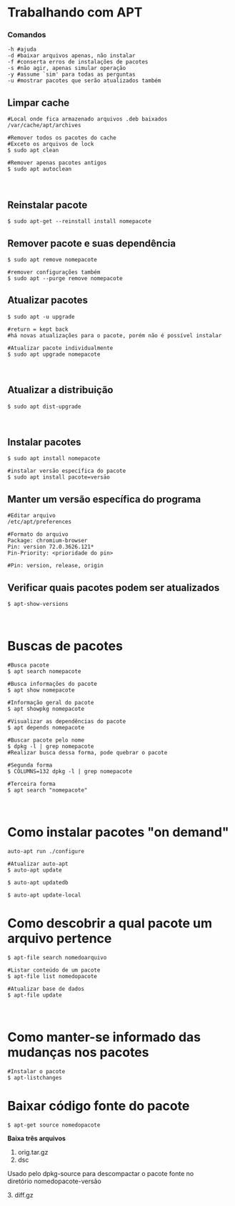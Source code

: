 # Trabalhando com APT

### Comandos
```
-h #ajuda 
-d #baixar arquivos apenas, não instalar 
-f #conserta erros de instalações de pacotes 
-s #não agir, apenas simular operação 
-y #assume `sim' para todas as perguntas 
-u #mostrar pacotes que serão atualizados também
``` 

## Limpar cache
```
#Local onde fica armazenado arquivos .deb baixados
/var/cache/apt/archives

#Remover todos os pacotes do cache
#Exceto os arquivos de lock
$ sudo apt clean

#Remover apenas pacotes antigos
$ sudo apt autoclean
```
&nbsp;

## Reinstalar pacote
```
$ sudo apt-get --reinstall install nomepacote
```

## Remover pacote e suas dependência
```
$ sudo apt remove nomepacote 

#remover configurações também
$ sudo apt --purge remove nomepacote
```

## Atualizar pacotes
```
$ sudo apt -u upgrade  

#return = kept back
#há novas atualizações para o pacote, porém não é possível instalar

#Atualizar pacote individualmente
$ sudo apt upgrade nomepacote
```
&nbsp;

## Atualizar a distribuição
```
$ sudo apt dist-upgrade
```
&nbsp;

## Instalar pacotes
```
$ sudo apt install nomepacote

#instalar versão específica do pacote
$ sudo apt install pacote=versāo
```

## Manter um versão específica do programa 
````
#Editar arquivo
/etc/apt/preferences

#Formato do arquivo
Package: chromium-browser 
Pin: version 72.0.3626.121*
Pin-Priority: <prioridade do pin>

#Pin: version, release, origin
````

## Verificar quais pacotes podem ser atualizados
```
$ apt-show-versions 
```
&nbsp;

# Buscas de pacotes
```
#Busca pacote
$ apt search nomepacote

#Busca informações do pacote
$ apt show nomepacote

#Informação geral do pacote
$ apt showpkg nomepacote

#Visualizar as dependências do pacote
$ apt depends nomepacote

#Buscar pacote pelo nome
$ dpkg -l | grep nomepacote
#Realizar busca dessa forma, pode quebrar o pacote

#Segunda forma
$ COLUMNS=132 dpkg -l | grep nomepacote

#Terceira forma
$ apt search "nomepacote"
```
&nbsp;

# Como instalar pacotes "on demand"
```
auto-apt run ./configure

#Atualizar auto-apt
$ auto-apt update

$ auto-apt updatedb

$ auto-apt update-local
```

# Como descobrir a qual pacote um arquivo pertence

```
$ apt-file search nomedoarquivo

#Listar conteúdo de um pacote 
$ apt-file list nomedopacote

#Atualizar base de dados
$ apt-file update
```
&nbsp;

# Como manter-se informado das mudanças nos pacotes

```
#Instalar o pacote
$ apt-listchanges
```
# Baixar código fonte do pacote
```
$ apt-get source nomedopacote
```
**Baixa três arquivos**

1. orig.tar.gz
2. dsc 
<p>Usado pelo dpkg-source para descompactar o pacote fonte no diretório nomedopacote-versão</p>
3. diff.gz







